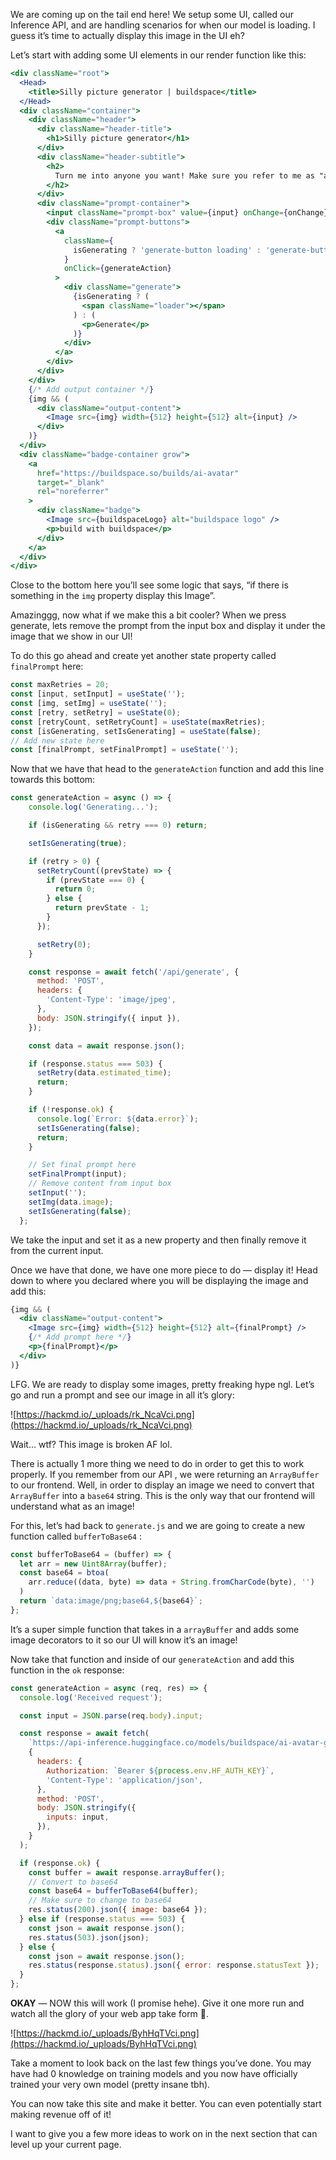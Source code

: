 We are coming up on the tail end here! We setup some UI, called our Inference API, and are handling scenarios for when our model is loading. I guess it’s time to actually display this image in the UI eh?

Let’s start with adding some UI elements in our render function like this:

```jsx
<div className="root">
  <Head>
    <title>Silly picture generator | buildspace</title>
  </Head>
  <div className="container">
    <div className="header">
      <div className="header-title">
        <h1>Silly picture generator</h1>
      </div>
      <div className="header-subtitle">
        <h2>
          Turn me into anyone you want! Make sure you refer to me as "abraza" in the prompt
        </h2>
      </div>
      <div className="prompt-container">
        <input className="prompt-box" value={input} onChange={onChange} />
        <div className="prompt-buttons">
          <a
            className={
              isGenerating ? 'generate-button loading' : 'generate-button'
            }
            onClick={generateAction}
          >
            <div className="generate">
              {isGenerating ? (
                <span className="loader"></span>
              ) : (
                <p>Generate</p>
              )}
            </div>
          </a>
        </div>
      </div>
    </div>
    {/* Add output container */}
    {img && (
      <div className="output-content">
        <Image src={img} width={512} height={512} alt={input} />
      </div>
    )}
  </div>
  <div className="badge-container grow">
    <a
      href="https://buildspace.so/builds/ai-avatar"
      target="_blank"
      rel="noreferrer"
    >
      <div className="badge">
        <Image src={buildspaceLogo} alt="buildspace logo" />
        <p>build with buildspace</p>
      </div>
    </a>
  </div>
</div>
```

Close to the bottom here you’ll see some logic that says, “if there is something in the `img` property display this Image”. 

Amazinggg, now what if we make this a bit cooler? When we press generate, lets remove the prompt from the input box and display it under the image that we show in our UI!

To do this go ahead and create yet another state property called `finalPrompt` here:

```jsx
const maxRetries = 20;
const [input, setInput] = useState('');
const [img, setImg] = useState('');
const [retry, setRetry] = useState(0);
const [retryCount, setRetryCount] = useState(maxRetries);
const [isGenerating, setIsGenerating] = useState(false);
// Add new state here
const [finalPrompt, setFinalPrompt] = useState('');
```

Now that we have that head to the `generateAction` function and add this line towards this bottom:

```jsx
const generateAction = async () => {
    console.log('Generating...');

    if (isGenerating && retry === 0) return;

    setIsGenerating(true);

    if (retry > 0) {
      setRetryCount((prevState) => {
        if (prevState === 0) {
          return 0;
        } else {
          return prevState - 1;
        }
      });

      setRetry(0);
    }

    const response = await fetch('/api/generate', {
      method: 'POST',
      headers: {
        'Content-Type': 'image/jpeg',
      },
      body: JSON.stringify({ input }),
    });

    const data = await response.json();

    if (response.status === 503) {
      setRetry(data.estimated_time);
      return;
    }

    if (!response.ok) {
      console.log(`Error: ${data.error}`);
      setIsGenerating(false);
      return;
    }

    // Set final prompt here
    setFinalPrompt(input);
    // Remove content from input box
    setInput('');
    setImg(data.image);
    setIsGenerating(false);
  };
```

We take the input and set it as a new property and then finally remove it from the current input.

Once we have that done, we have one more piece to do — display it! Head down to where you declared where you will be displaying the image and add this:

```jsx
{img && (
  <div className="output-content">
    <Image src={img} width={512} height={512} alt={finalPrompt} />
    {/* Add prompt here */}
    <p>{finalPrompt}</p>
  </div>
)}
```

LFG. We are ready to display some images, pretty freaking hype ngl. Let’s go and run a prompt and see our image in all it’s glory:

![https://hackmd.io/_uploads/rk_NcaVci.png](https://hackmd.io/_uploads/rk_NcaVci.png)

Wait… wtf? This image is broken AF lol. 

There is actually 1 more thing we need to do in order to get this to work properly. If you remember from our API , we were returning an `ArrayBuffer` to our frontend. Well, in order to display an image we need to convert that `ArrayBuffer` into a `base64` string. This is the only way that our frontend will understand what as an image!

For this, let’s had back to `generate.js` and we are going to create a new function called `bufferToBase64` :

```jsx
const bufferToBase64 = (buffer) => {
  let arr = new Uint8Array(buffer);
  const base64 = btoa(
    arr.reduce((data, byte) => data + String.fromCharCode(byte), '')
  )
  return `data:image/png;base64,${base64}`;
};
```

It’s a super simple function that takes in a `arrayBuffer` and adds some image decorators to it so our UI will know it’s an image!

Now take that function and inside of our `generateAction` and add this function in the `ok` response:
```jsx
const generateAction = async (req, res) => {
  console.log('Received request');

  const input = JSON.parse(req.body).input;

  const response = await fetch(
    `https://api-inference.huggingface.co/models/buildspace/ai-avatar-generator`,
    {
      headers: {
        Authorization: `Bearer ${process.env.HF_AUTH_KEY}`,
        'Content-Type': 'application/json',
      },
      method: 'POST',
      body: JSON.stringify({
        inputs: input,
      }),
    }
  );

  if (response.ok) {
    const buffer = await response.arrayBuffer();
    // Convert to base64
    const base64 = bufferToBase64(buffer);
    // Make sure to change to base64
    res.status(200).json({ image: base64 });
  } else if (response.status === 503) {
    const json = await response.json();
    res.status(503).json(json);
  } else {
    const json = await response.json();
    res.status(response.status).json({ error: response.statusText });
  }
};
```

**OKAY** — NOW this will work (I promise hehe). Give it one more run and watch all the glory of your web app take form 🥲. 

![https://hackmd.io/_uploads/ByhHqTVci.png](https://hackmd.io/_uploads/ByhHqTVci.png)

Take a moment to look back on the last few things you’ve done. You may have had 0 knowledge on training models and you now have officially trained your very own model (pretty insane tbh).

You can now take this site and make it better. You can even potentially start making revenue off of it!

I want to give you a few more ideas to work on in the next section that can level up your current page.